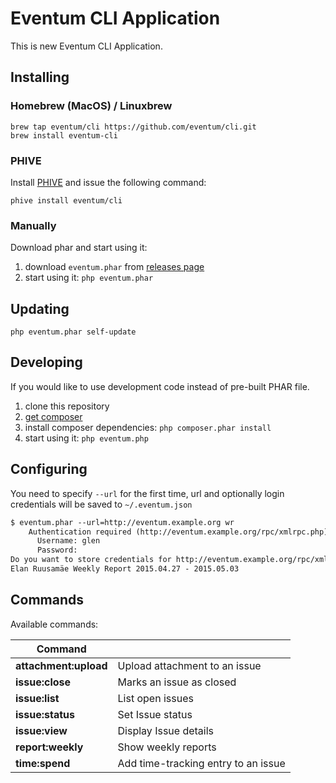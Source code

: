 # Eventum CLI Application

This is new Eventum CLI Application.

## Installing ##

### Homebrew (MacOS) / Linuxbrew

```
brew tap eventum/cli https://github.com/eventum/cli.git
brew install eventum-cli
```

### PHIVE

Install [PHIVE](https://phar.io/) and issue the following command:

```
phive install eventum/cli
```

### Manually

Download phar and start using it:

1. download `eventum.phar` from [releases page](https://github.com/eventum/cli/releases/latest)
2. start using it: `php eventum.phar`

## Updating ##

`php eventum.phar self-update`

## Developing ##

If you would like to use development code instead of pre-built PHAR file.

1. clone this repository
2. [get composer](https://getcomposer.org/download/)
3. install composer dependencies: `php composer.phar install`
4. start using it: `php eventum.php`

## Configuring ##

You need to specify `--url` for the first time, url and optionally login credentials will be saved to `~/.eventum.json`

```txt
$ eventum.phar --url=http://eventum.example.org wr
    Authentication required (http://eventum.example.org/rpc/xmlrpc.php):
      Username: glen
      Password:
Do you want to store credentials for http://eventum.example.org/rpc/xmlrpc.php ? [Yn] y
Elan Ruusamäe Weekly Report 2015.04.27 - 2015.05.03
```

## Commands ##

Available commands:

| Command               |                                       |
| --------------------- | ------------------------------------- |
| **attachment:upload** | Upload attachment to an issue         |
| **issue:close**       | Marks an issue as closed              |
| **issue:list**        | List open issues                      |
| **issue:status**      | Set Issue status                      |
| **issue:view**        | Display Issue details                 |
| **report:weekly**     | Show weekly reports                   |
| **time:spend**        | Add time-tracking entry to an issue   |
